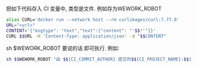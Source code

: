 把如下代码存入 CI 变量中, 类型是文件. 例如存为WEWORK_ROBOT
```bash
alias CURL='docker run --network host --rm curlimages/curl:7.77.0'
URL="<url>"
CONTENT='{"msgtype": "text","text":{"content": "'$$*'"}}'
CURL $$URL -H 'Content-Type: application/json' -d "$$CONTENT"
```
sh $WEWORK_ROBOT 要说的话 即可执行. 例如:
```bash
sh $$WEWORK_ROBOT "由 $${CI_COMMIT_AUTHOR} 提交的$${CI_PROJECT_NAME}:$${CI_COMMIT_REF_NAME} 部署完成\n任务地址: $${CI_JOB_URL}"
```